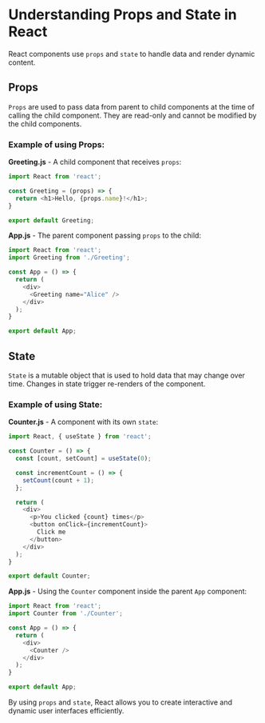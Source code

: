 
# Understanding Props and State in React

React components use `props` and `state` to handle data and render dynamic content. 

## Props

`Props` are used to pass data from parent to child components at the time of calling the child component. They are read-only and cannot be modified by the child components.

### Example of using Props:

**Greeting.js** - A child component that receives `props`:
```javascript
import React from 'react';

const Greeting = (props) => {
  return <h1>Hello, {props.name}!</h1>;
}

export default Greeting;
```

**App.js** - The parent component passing `props` to the child:
```javascript
import React from 'react';
import Greeting from './Greeting';

const App = () => {
  return (
    <div>
      <Greeting name="Alice" />
    </div>
  );
}

export default App;
```

## State

`State` is a mutable object that is used to hold data that may change over time. Changes in state trigger re-renders of the component.

### Example of using State:

**Counter.js** - A component with its own `state`:
```javascript
import React, { useState } from 'react';

const Counter = () => {
  const [count, setCount] = useState(0);

  const incrementCount = () => {
    setCount(count + 1);
  };

  return (
    <div>
      <p>You clicked {count} times</p>
      <button onClick={incrementCount}>
        Click me
      </button>
    </div>
  );
}

export default Counter;
```

**App.js** - Using the `Counter` component inside the parent `App` component:
```javascript
import React from 'react';
import Counter from './Counter';

const App = () => {
  return (
    <div>
      <Counter />
    </div>
  );
}

export default App;
```

By using `props` and `state`, React allows you to create interactive and dynamic user interfaces efficiently.

